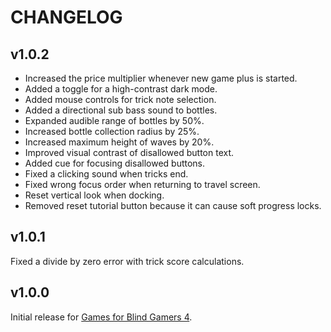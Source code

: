 # CHANGELOG
## v1.0.2
- Increased the price multiplier whenever new game plus is started.
- Added a toggle for a high-contrast dark mode.
- Added mouse controls for trick note selection.
- Added a directional sub bass sound to bottles.
- Expanded audible range of bottles by 50%.
- Increased bottle collection radius by 25%.
- Increased maximum height of waves by 20%.
- Improved visual contrast of disallowed button text.
- Added cue for focusing disallowed buttons.
- Fixed a clicking sound when tricks end.
- Fixed wrong focus order when returning to travel screen.
- Reset vertical look when docking.
- Removed reset tutorial button because it can cause soft progress locks.

## v1.0.1
Fixed a divide by zero error with trick score calculations.

## v1.0.0
Initial release for [Games for Blind Gamers 4](https:itch.io/jam/games-for-blind-gamers-4).
